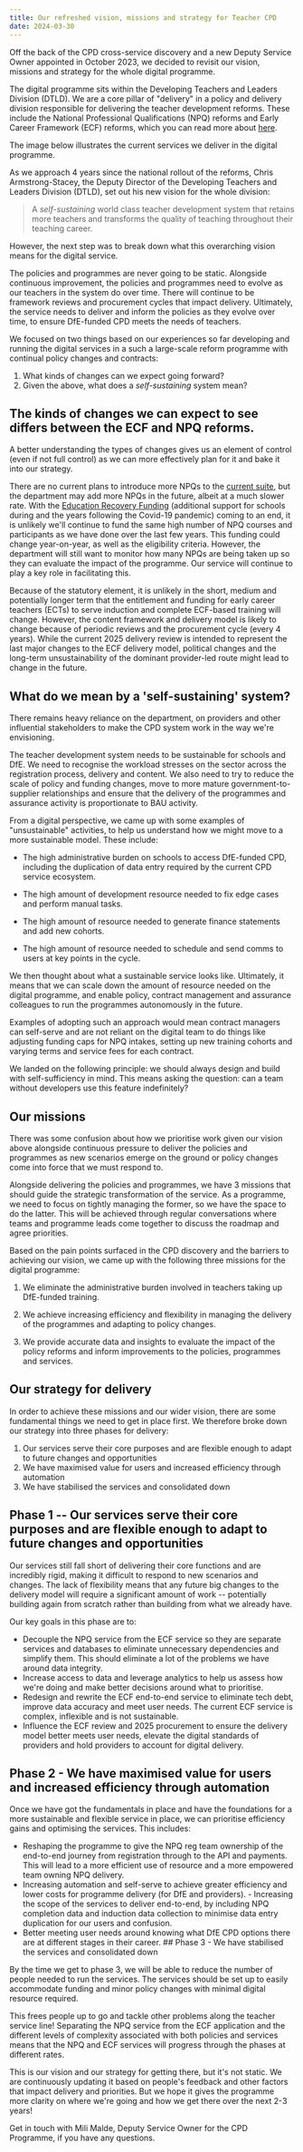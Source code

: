 ```yaml
---
title: Our refreshed vision, missions and strategy for Teacher CPD
date: 2024-03-30
---
```


Off the back of the CPD cross-service discovery and a new Deputy Service Owner appointed in October 2023, we decided to revisit our vision, missions and strategy for the whole digital programme.

The digital programme sits within the Developing Teachers and Leaders Division (DTLD). We are a core pillar of "delivery" in a policy and delivery division responsible for delivering the teacher development reforms. These include the National Professional Qualifications (NPQ) reforms and Early Career Framework (ECF) reforms, which you can read more about [here](https://assets.publishing.service.gov.uk/media/62850bddd3bf7f1f433ae149/Delivering_world_class_teacher_development_policy_paper.pdf).

The image below illustrates the current services we deliver in the digital programme.

<!-- image -->

As we approach 4 years since the national rollout of the reforms, Chris Armstrong-Stacey, the Deputy Director of the Developing Teachers and Leaders Division (DTLD), set out his new vision for the whole division:

> A *self-sustaining* world class teacher development system that retains more teachers and transforms the quality of teaching throughout their teaching career.

However, the next step was to break down what this overarching vision means for the digital service.

The policies and programmes are never going to be static. Alongside continuous improvement, the policies and programmes need to evolve as our teachers in the system do over time. There will continue to be framework reviews and procurement cycles that impact delivery. Ultimately, the service needs to deliver and inform the policies as they evolve over time, to ensure DfE-funded CPD meets the needs of teachers.

We focused on two things based on our experiences so far developing and running the digital services in a such a large-scale reform programme with continual policy changes and contracts:

1.  What kinds of changes can we expect going forward?
2.  Given the above, what does a *self-sustaining* system mean?

## The kinds of changes we can expect to see differs between the ECF and NPQ reforms.

A better understanding the types of changes gives us an element of control (even if not full control) as we can more effectively plan for it and bake it into our strategy.

There are no current plans to introduce more NPQs to the [current suite](https://www.gov.uk/guidance/national-professional-qualification-npq-courses), but the department may add more NPQs in the future, albeit at a much slower rate. With the [Education Recovery Funding](https://www.gov.uk/government/publications/recovery-premium-funding/recovery-premium-funding) (additional support for schools during and the years following the Covid-19 pandemic) coming to an end, it is unlikely we\'ll continue to fund the same high number of NPQ courses and participants as we have done over the last few years. This funding could change year-on-year, as well as the eligibility criteria. However, the department will still want to monitor how many NPQs are being taken up so they can evaluate the impact of the programme. Our service will continue to play a key role in facilitating this.

Because of the statutory element, it is unlikely in the short, medium and potentially longer term that the entitlement and funding for early career teachers (ECTs) to serve induction and complete ECF-based training will change. However, the content framework and delivery model is likely to change because of periodic reviews and the procurement cycle (every 4 years). While the current 2025 delivery review is intended to represent the last major changes to the ECF delivery model, political changes and the long-term unsustainability of the dominant provider-led route might lead to change in the future.

## What do we mean by a 'self-sustaining' system?

There remains heavy reliance on the department, on providers and other influential stakeholders to make the CPD system work in the way we're envisioning.

The teacher development system needs to be sustainable for schools and DfE. We need to recognise the workload stresses on the sector across the registration process, delivery and content. We also need to try to reduce the scale of policy and funding changes, move to more mature government-to-supplier relationships and ensure that the delivery of the programmes and assurance activity is proportionate to BAU activity.

From a digital perspective, we came up with some examples of "unsustainable" activities, to help us understand how we might move to a more sustainable model. These include:

- The high administrative burden on schools to access DfE-funded CPD, including the duplication of data entry required by the current CPD service ecosystem.

- The high amount of development resource needed to fix edge cases and perform manual tasks.

- The high amount of resource needed to generate finance statements and add new cohorts.

- The high amount of resource needed to schedule and send comms to users at key points in the cycle.

We then thought about what a sustainable service looks like. Ultimately, it means that we can scale down the amount of resource needed on the digital programme, and enable policy, contract management and assurance colleagues to run the programmes autonomously in the future.

Examples of adopting such an approach would mean contract managers can self-serve and are not reliant on the digital team to do things like adjusting funding caps for NPQ intakes, setting up new training cohorts and varying terms and service fees for each contract.

We landed on the following principle: we should always design and build with self-sufficiency in mind. This means asking the question: can a team without developers use this feature indefinitely?

## Our missions

There was some confusion about how we prioritise work given our vision above alongside continuous pressure to deliver the policies and programmes as new scenarios emerge on the ground or policy changes come into force that we must respond to.

Alongside delivering the policies and programmes, we have 3 missions that should guide the strategic transformation of the service. As a programme, we need to focus on tightly managing the former, so we have the space to do the latter. This will be achieved through regular conversations where teams and programme leads come together to discuss the roadmap and agree priorities.

Based on the pain points surfaced in the CPD discovery and the barriers to achieving our vision, we came up with the following three missions for the digital programme:

1. We eliminate the administrative burden involved in teachers taking up DfE-funded training.

2. We achieve increasing efficiency and flexibility in managing the delivery of the programmes and adapting to policy changes.

3. We provide accurate data and insights to evaluate the impact of the policy reforms and inform improvements to the policies, programmes and services.

## Our strategy for delivery

In order to achieve these missions and our wider vision, there are some fundamental things we need to get in place first. We therefore broke down our strategy into three phases for delivery:

1. Our services serve their core purposes and are flexible enough to adapt to future changes and opportunities
2. We have maximised value for users and increased efficiency through automation
3. We have stabilised the services and consolidated down

## Phase 1 -- Our services serve their core purposes and are flexible enough to adapt to future changes and opportunities

Our services still fall short of delivering their core functions and are incredibly rigid, making it difficult to respond to new scenarios and changes. The lack of flexibility means that any future big changes to the delivery model will require a significant amount of work -- potentially building again from scratch rather than building from what we already have.

Our key goals in this phase are to:

- Decouple the NPQ service from the ECF service so they are separate services and databases to eliminate unnecessary dependencies and simplify them. This should eliminate a lot of the problems we have around data integrity.
- Increase access to data and leverage analytics to help us assess how we're doing and make better decisions around what to prioritise.
- Redesign and rewrite the ECF end-to-end service to eliminate tech debt, improve data accuracy and meet user needs. The current ECF service is complex, inflexible and is not sustainable.
- Influence the ECF review and 2025 procurement to ensure the delivery model better meets user needs, elevate the digital standards of providers and hold providers to account for digital delivery.

## Phase 2 - We have maximised value for users and increased efficiency through automation

Once we have got the fundamentals in place and have the foundations for
a more sustainable and flexible service in place, we can prioritise
efficiency gains and optimising the services. This includes:

- Reshaping the programme to give the NPQ reg team ownership of the end-to-end journey from registration through to the API and payments. This will lead to a more efficient use of resource and a more empowered team owning NPQ delivery.
- Increasing automation and self-serve to achieve greater efficiency and lower costs for programme delivery (for DfE and providers). -   Increasing the scope of the services to deliver end-to-end, by including NPQ completion data and induction data collection to minimise data entry duplication for our users and confusion.
- Better meeting user needs around knowing what DfE CPD options there are at different stages in their career. ## Phase 3 - We have stabilised the services and consolidated down

By the time we get to phase 3, we will be able to reduce the number of people needed to run the services. The services should be set up to easily accommodate funding and minor policy changes with minimal digital resource required.

This frees people up to go and tackle other problems along the teacher service line! Separating the NPQ service from the ECF application and the different levels of complexity associated with both policies and services means that the NPQ and ECF services will progress through the phases at different rates.

<!-- image -->

This is our vision and our strategy for getting there, but it's not static. We are continuously updating it based on people's feedback and other factors that impact delivery and priorities. But we hope it gives the programme more clarity on where we're going and how we get there over the next 2-3 years!

Get in touch with Mili Malde, Deputy Service Owner for the CPD Programme, if you have any questions.
